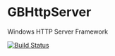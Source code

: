 # GBHttpServer
Windows HTTP Server Framework

[![Build Status](https://travis-ci.com/ljhoo7/GBHttpServerFramework.svg?branch=main)](https://travis-ci.com/ljhoo7/GBHttpServerFramework)
